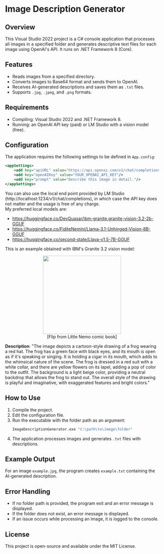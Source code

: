 ﻿# Image Description Generator

## Overview
This Visual Studio 2022 project is a C# console application that processes all images in a specified folder and generates descriptive text files for each image using OpenAI's API.
It runs on .NET Framework 8 (Core).

## Features
- Reads images from a specified directory.
- Converts images to Base64 format and sends them to OpenAI.
- Receives AI-generated descriptions and saves them as `.txt` files.
- Supports `.jpg`, `.jpeg`, and `.png` formats.

## Requirements
- Compiling: Visual Studio 2022 and .NET Framework 8.
- Running: an OpenAI API key (paid) or LM Studio with a vision model (free).

## Configuration
The application requires the following settings to be defined in `App.config`:
```xml
<appSettings>
    <add key="apiURL" value="https://api.openai.com/v1/chat/completions"/>
    <add key="openAIKey" value="YOUR_OPENAI_API_KEY"/>
    <add key="prompt" value="Describe this image in detail."/>
</appSettings>
```
You can also use the local end point provided by LM Studio (http://localhost:1234/v1/chat/completions), in which case the API key does not matter and the usage is free of any charge.  
My preferred local models are:
- https://huggingface.co/DevQuasar/ibm-granite.granite-vision-3.2-2b-GGUF
- https://huggingface.co/FiditeNemini/Llama-3.1-Unhinged-Vision-8B-GGUF
- https://huggingface.co/second-state/Llava-v1.5-7B-GGUF
  
This is an example obtained with IBM's Granite 3.2 vision model:  
<p align="center">
    <img src="https://github.com/user-attachments/assets/43e6f75a-3e36-4b16-93a3-4506079b9d27" width="256" height="256"></br>
    [Flip from Little Nemo comic book]
</p>
<b>Description</b>: "The image depicts a cartoon-style drawing of a frog wearing a red hat. The frog has a green face with black eyes, and its mouth is open as if it's speaking or singing. It is holding a cigar in its mouth, which adds to the whimsical nature of the scene. The frog is dressed in a red suit with a white collar, and there are yellow flowers on its lapel, adding a pop of color to the outfit. The background is a light beige color, providing a neutral backdrop that allows the frog to stand out. The overall style of the drawing is playful and imaginative, with exaggerated features and bright colors."

## How to Use
1. Compile the project.
2. Edit the configuration file.
3. Run the executable with the folder path as an argument:
   ```sh
   ImageDescriptionGenerator.exe "C:\path\to\image\folder"
   ```
4. The application processes images and generates `.txt` files with descriptions.

## Example Output
For an image `example.jpg`, the program creates `example.txt` containing the AI-generated description.

## Error Handling
- If no folder path is provided, the program exit and an error message is displayed.
- If the folder does not exist, an error message is displayed.
- If an issue occurs while processing an image, it is logged to the console.

## License
This project is open-source and available under the MIT License.

